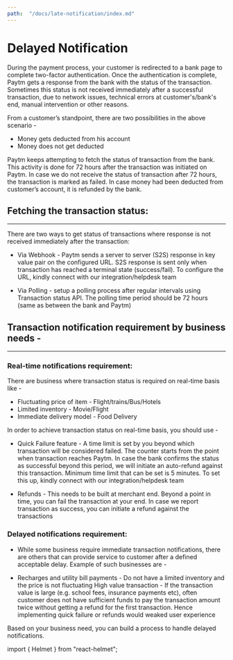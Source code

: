 ```yaml
---
path:  "/docs/late-notification/index.md"
---
```



# Delayed Notification


During the payment process, your customer is redirected to a bank page to complete two-factor authentication. Once the authentication is complete, Paytm gets a response from the bank with the status of the transaction. Sometimes this status is not received immediately after a successful transaction, due to network issues, technical errors at customer's/bank's end, <span >manual intervention </span>or other reasons.

From a customer’s standpoint, there are two possibilities in the above scenario - 

  * Money gets deducted from his account
  * Money does not get deducted

Paytm keeps attempting to fetch the status of transaction from the bank. This activity is done for 72 hours after the transaction was initiated on Paytm. In case we do not receive the status of transaction after 72 hours, the transaction is marked as failed. In case money had been deducted from customer’s account, it is refunded by the bank.

## Fetching the transaction status: 
---

There are two ways to get status of transactions where response is not received immediately after the transaction:

* Via Webhook - Paytm sends a server to server (S2S) response in key value pair on the configured URL. S2S response is sent only when transaction has reached a terminal state (success/fail). To configure the URL, kindly connect with our integration/helpdesk team

* Via Polling - setup a polling process after regular intervals using Transaction status API. The polling time period should be 72 hours (same as between the bank and Paytm)

## Transaction notification requirement by business needs - 
---

### Real-time notifications requirement:  

There are business where transaction status is required on real-time basis like - 

* Fluctuating price of item - Flight/trains/Bus/Hotels
* Limited inventory - Movie/Flight 
* Immediate delivery model - Food Delivery


In order to achieve transaction status on real-time basis, you should use - 
 
* Quick Failure feature - A time limit is set by you beyond which transaction will be considered failed. The counter starts from the point when transaction reaches Paytm. In case the bank confirms the status as successful beyond this period, we will initiate an auto-refund against this transaction. Minimum time limit that can be set is 5 minutes. To set this up, kindly connect with our integration/helpdesk team

* Refunds - This needs to be built at merchant end. Beyond a point in time, you can fail the transaction at your end. In case we report transaction as success, you can initiate a refund against the transactions 

### Delayed notifications requirement: 


* While some business require immediate transaction notifications, there are others that can provide service to customer after a defined acceptable delay. Example of such businesses are -

* Recharges and utility bill payments - Do not have a limited inventory and the price is not fluctuating
High value transaction - If the transaction value is large (e.g. school fees, insurance payments etc), often customer does not have sufficient funds to pay the transaction amount twice without getting a refund for the first transaction. Hence implementing quick failure or refunds would weaked user experience

Based on your business need, you can build a process to handle delayed notifications. 

import { Helmet } from "react-helmet";

<Helmet>
    <title>Paytm for Developers: Understanding Late notification of transaction</title>
</Helmet>